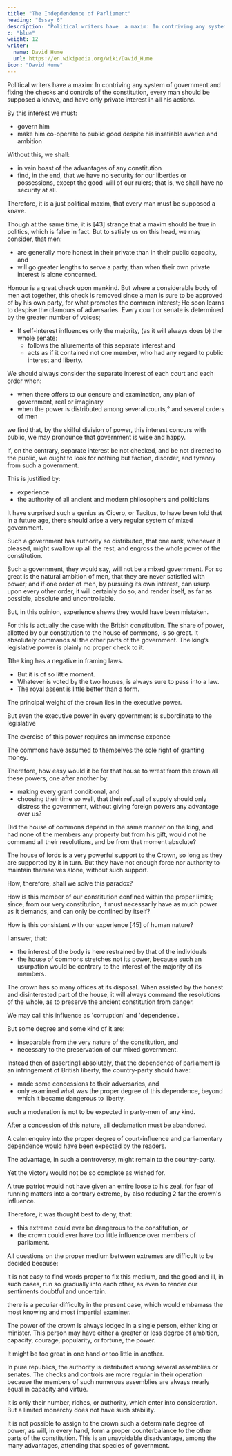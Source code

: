 ```yaml
---
title: "The Indepdendence of Parliament"
heading: "Essay 6"
description: "Political writers have  a maxim: In contriving any system of government and fixing the checks and controls of the constitution, every man is a knave"
c: "blue"
weight: 12
writer:
  name: David Hume
  url: https://en.wikipedia.org/wiki/David_Hume
icon: "David Hume"
---
```



Political writers have  a maxim: In contriving any system of government and fixing the checks and controls of the constitution, every man should be supposed a knave, and have only private interest in all his actions.

By this interest we must:
- govern him
- make him co-operate to public good despite his insatiable avarice and ambition

Without this, we shall:
- in vain boast of the advantages of any constitution
- find, in the end, that we have no security for our liberties or possessions, except the good-will of our rulers;
that is, we shall have no security at all.

Therefore, it is a just political maxim, that every man must be supposed a knave.

Though at the same time, it is [43]  strange that a maxim should be true in politics, which is false in fact.
But to satisfy us on this head, we may consider, that men:
- are generally more honest in their private than in their public capacity, and
- will go greater lengths to serve a party, than when their own private interest is alone concerned.

Honour is a great check upon mankind. But where a considerable body of men act together, this check is removed
since a man is sure to be approved of by his own party, for what promotes the common interest;
He soon learns to despise the clamours of adversaries.
Every court or senate is determined by the greater number of voices;
- If self-interest influences only the majority, (as it will always does  b) the whole senate:
  - follows the allurements of this separate interest and
  - acts as if it contained not one member, who had any regard to public interest and liberty.

We should always consider the separate interest of each court and each order when:
- when there offers to our censure and examination, any plan of government, real or imaginary
- when the power is distributed among several courts,° and several orders of men

we find that, by the skilful division of power, this interest concurs with public, we may pronounce that government is wise and happy.

If, on the contrary, separate interest be not checked, and be not directed to the public, we ought to look for nothing but faction, disorder, and tyranny from such a government.

This is justified by:
- experience
- the authority of all ancient and modern philosophers and politicians

It have surprised such a genius as Cicero, or Tacitus, to have been told that in a future age, there should arise a very regular system of mixed government.

Such a government has authority so distributed, that one rank, whenever it pleased, might swallow up all the rest, and engross the whole power of the constitution.

Such a government, they would say, will not be a mixed government.
For so great is the natural ambition of men, that they are never satisfied with power; and if one order of men, by pursuing its own interest, can usurp upon every other order, it will certainly do so, and render itself, as far as possible, absolute and uncontrollable.

But, in this opinion, experience shews they would have been mistaken.

For this is actually the case with the British constitution.
The share of power, allotted by our constitution to the house of commons, is so great.
It absolutely commands all the other parts of the government.
The king’s legislative power is plainly no proper check to it.

Tthe king has a negative in framing laws.
- But it is of so little moment.
- Whatever is voted by the two houses, is always sure to pass into a law.
- The royal assent is little better than a form.

The principal weight of the crown lies in the executive power.

But even the executive power in every government is subordinate to the legislative

The exercise of this power requires an immense expence

The commons have assumed to themselves the sole right of granting money.

Therefore, how easy would it be for that house to wrest from the crown all these powers, one after another by:
- making every grant conditional, and
- choosing their time so well, that their refusal of supply should only distress the government, without giving foreign powers any advantage over us?

Did the house of commons depend in the same manner on the king, and had none of the members any property but from his gift, would not he command all their resolutions, and be from that moment absolute?

The house of lords is a very powerful support to the Crown, so long as they are supported by it in turn. But they have not enough force nor authority to maintain themselves alone, without such support.

How, therefore, shall we solve this paradox?

How is this member of our constitution confined within the proper limits; since, from our very constitution, it must necessarily have as much power as it demands, and can only be confined by itself?

How is this consistent with our experience [45] of human nature?

I answer, that:
- the interest of the body is here restrained by that of the individuals
- the house of commons stretches not its power, because such an usurpation would be contrary to the interest of the majority of its members.

The crown has so many offices at its disposal. When assisted by the honest and disinterested part of the house, it will always command the resolutions of the whole, as to preserve the ancient constitution from danger.

We may call this influence as 'corruption' and 'dependence'.

But some degree and some kind of it are:
- inseparable from the very nature of the constitution, and
- necessary to the preservation of our mixed government.

Instead then of asserting1 absolutely, that the dependence of parliament is an infringement of British liberty, the country-party should have:
- made some concessions to their adversaries, and
- only examined what was the proper degree of this dependence, beyond which it became dangerous to liberty.

such a moderation is not to be expected in party-men of any kind.

After a concession of this nature, all declamation must be abandoned.

A calm enquiry into the proper degree of court-influence and parliamentary dependence would have been expected by the readers.

The advantage, in such a controversy, might remain to the country-party.

Yet the victory would not be so complete as wished for.

A true patriot would not have given an entire loose to his zeal, for fear of running matters into a contrary extreme, by also reducing 2 far the crown's influence.

Therefore, it was thought best to deny, that:
- this extreme could ever be dangerous to the constitution, or
- the crown could ever have too little influence over members of parliament.

All questions on the proper medium between extremes are difficult to be decided because:

it is not easy to find words proper to fix this medium, and
the good and ill, in such cases, run so gradually into each other, as even to render our sentiments doubtful and uncertain.

there is a peculiar difficulty in the present case, which would embarrass the most knowing and most impartial examiner.

The power of the crown is always lodged in a single person, either king or minister. This person may have either a greater or less degree of ambition, capacity, courage, popularity, or fortune, the power.

It might be too great in one hand or too little in another.

In pure republics, the authority is distributed among several assemblies or senates.
The checks and controls are more regular in their operation because the members of such numerous assemblies are always nearly equal in capacity and virtue.

It is only their number, riches, or authority, which enter into consideration.
But a limited monarchy does not have such stability.

It is not possible to assign to the crown such a determinate degree of power, as will, in every hand, form a proper counterbalance to the other parts of the constitution.
This is an unavoidable disadvantage, among the many advantages, attending that species of government.
